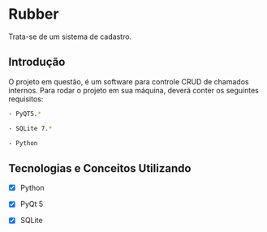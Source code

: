 # Rubber
Trata-se de um sistema de cadastro.

## Introdução
O projeto em questão, é um software para controle CRUD de chamados internos. Para rodar o projeto em sua máquina, deverá conter os seguintes requisitos:
```bash
- PyQT5.*
```
```bash
- SQLite 7.*
```
```bash
- Python
```

## Tecnologias e Conceitos Utilizando

- [x] Python
- [x] PyQt 5
- [x] SQLite


